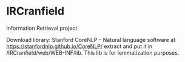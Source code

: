 # IRCranfield
Information Retrieval project

Download library: Stanford CoreNLP – Natural language software at
https://stanfordnlp.github.io/CoreNLP/
extract and put it in /IRCranfield/web/WEB-INF/lib. This lib is for lemmatization purposes.
